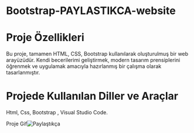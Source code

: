 # Bootstrap-PAYLASTIKCA-website
# Proje Özellikleri
Bu proje, tamamen HTML, CSS, Bootstrap  kullanılarak oluşturulmuş bir web arayüzüdür. Kendi becerilerimi geliştirmek, modern tasarım prensiplerini öğrenmek ve uygulamak amacıyla hazırlanmış bir çalışma olarak tasarlanmıştır.

# Projede Kullanılan Diller ve Araçlar
Html, Css, Bootstrap , Visual Studio Code.

Proje Gif![Paylaştıkça](https://github.com/user-attachments/assets/2d1d49e5-1d6f-42e5-934f-c89e2d7ad23e)



